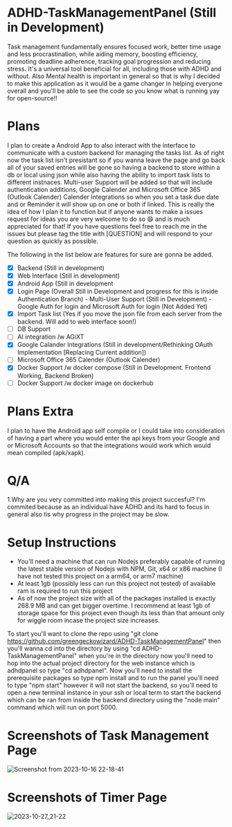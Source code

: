 # ADHD-TaskManagementPanel (Still in Development)
Task management fundamentally ensures focused work, better time usage and less procrastination, while aiding memory, boosting efficiency, promoting deadline adherence, tracking goal progression and reducing stress. It's a universal tool beneficial for all, including those with ADHD and without. Also Mental health is important in general so that is why I decided to make this application as it would be a game changer in helping everyone overall and you'll be able to see the code so you know what is running yay for open-source!!

# Plans

I plan to create a Android App to also interact with the interface to communicate with a custom backend for managing the tasks list. As of right now the task list isn't presistant so if you wanna leave the page and go back all of your saved entries will be gone so having a backend to store within a db or local using json while also having the ability to import task lists to different instnaces. Multi-user Support will be added so that will include authentication additions, Google Calender and Microsoft Office 365 (Outlook Calender) Calender Integrations so when you set a task due date and or Reminder it will show up on one or both if linked. This is really the idea of how I plan it to function but if anyone wants to make a issues request for ideas you are very welcome to do so 😄 and is much appreciated for that! If you have questions feel free to reach me in the issues but please tag the title with [QUESTION] and will respond to your question as quickly as possible.

The following in the list below are features for sure are gonna be added.

- [x] Backend (Still in development)
- [x] Web Interface (Still in development)
- [x] Android App (Still in development
- [X] Login Page (Overall Still in Development and progress for this is inside Authentication Branch)
         - Multi-User Support (Still in Development)
         - Google Auth for login and Microsoft Auth for login (Not Added Yet)
- [x] Import Task list (Yes if you move the json file from each server from the backend. Will add to web interface soon!)  
- [ ] DB Support
- [ ] AI integration /w AGiXT
- [x] Google Calander Integrations (Still in development/Rethinking OAuth Implementation [Replacing Current addition])
- [ ] Microsoft Office 365 Calender (Outlook Calender)
- [X] Docker Support /w docker compose (Still in Development. Frontend Working, Backend Broken)
- [ ] Docker Support /w docker image on dockerhub

# Plans Extra 
I plan to have the Android app self compile or I could take into consideration of having a part where you would enter the api keys from your Google and or Microsoft Accounts so that the integrations would work which would mean compiled (apk/xapk).

# Q/A
1.Why are you very committed into making this project succesful?
I'm commited because as an individual have ADHD and its hard to focus in general also tis why progress in the project may be slow. 


# Setup Instructions

* You'll need a machine that can run Nodejs preferably capable of running the latest stable version of Nodejs with NPM, Git, x64 or x86 machine (I have not tested this project on a arm64, or arm7 machine)
* At least 1gb (possibly less can run this project not tested) of available ram is required to run this project
* As of now the project size with all of the packages installed is exactly 268.9 MB and can get bigger overtime. I recommend at least 1gb of storage space for this project even though its less than that amount only for wiggle room incase the project size increases.

To start you'll want to clone the repo using "git clone https://github.com/greengeckowizard/ADHD-TaskManagementPanel" then you'll wanna cd into the directory by using "cd ADHD-TaskManagementPanel" when you're in the directory now you'll need to hop into the actual project directory for the web instance which is adhdpanel so type "cd adhdpanel". Now you'll need to install the prerequisite packages so type npm install and to run the panel you'll need to type "npm start" however it will not start the backend, so you'll need to open a new terminal instance in your ssh or local term to start the backend which can be ran from inside the backend directory using the "node main" command which will run on port 5000.

# Screenshots of Task Management Page

![Screenshot from 2023-10-16 22-18-41](https://github.com/greengeckowizard/ADHD-TaskManagementPanel/assets/34012548/37341794-4969-4a7b-8d90-6c62b623fed4)

# Screenshots of Timer Page

![2023-10-27_21-22](https://github.com/greengeckowizard/ADHD-TaskManagementPanel/assets/34012548/35137b59-d82c-45d8-8d85-8d51a943a4ca)
